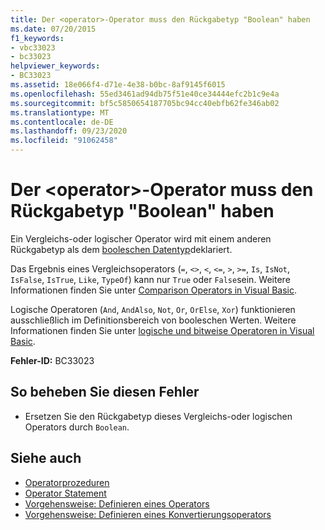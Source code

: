 ```yaml
---
title: Der <operator>-Operator muss den Rückgabetyp "Boolean" haben
ms.date: 07/20/2015
f1_keywords:
- vbc33023
- bc33023
helpviewer_keywords:
- BC33023
ms.assetid: 18e066f4-d71e-4e38-b0bc-8af9145f6015
ms.openlocfilehash: 55ed3461ad94db75f51e40ce34444efc2b1c9e4a
ms.sourcegitcommit: bf5c5850654187705bc94cc40ebfb62fe346ab02
ms.translationtype: MT
ms.contentlocale: de-DE
ms.lasthandoff: 09/23/2020
ms.locfileid: "91062458"
---
```

# <a name="operator-operator-must-have-a-return-type-of-boolean"></a>Der \<operator>-Operator muss den Rückgabetyp "Boolean" haben

Ein Vergleichs-oder logischer Operator wird mit einem anderen Rückgabetyp als dem [booleschen Datentyp](../language-reference/data-types/boolean-data-type.md)deklariert.  
  
 Das Ergebnis eines Vergleichsoperators (`=`, `<>`, `<`, `<=`, `>`, `>=`, `Is`, `IsNot`, `IsFalse`, `IsTrue`, `Like`, `TypeOf`) kann nur `True` oder `False`sein. Weitere Informationen finden Sie unter [Comparison Operators in Visual Basic](../programming-guide/language-features/operators-and-expressions/comparison-operators.md).  
  
 Logische Operatoren (`And`, `AndAlso`, `Not`, `Or`, `OrElse`, `Xor`) funktionieren ausschließlich im Definitionsbereich von booleschen Werten. Weitere Informationen finden Sie unter [logische und bitweise Operatoren in Visual Basic](../programming-guide/language-features/operators-and-expressions/logical-and-bitwise-operators.md).  
  
 **Fehler-ID:** BC33023  
  
## <a name="to-correct-this-error"></a>So beheben Sie diesen Fehler  
  
- Ersetzen Sie den Rückgabetyp dieses Vergleichs-oder logischen Operators durch `Boolean`.  
  
## <a name="see-also"></a>Siehe auch

- [Operatorprozeduren](../programming-guide/language-features/procedures/operator-procedures.md)
- [Operator Statement](../language-reference/statements/operator-statement.md)
- [Vorgehensweise: Definieren eines Operators](../programming-guide/language-features/procedures/how-to-define-an-operator.md)
- [Vorgehensweise: Definieren eines Konvertierungsoperators](../programming-guide/language-features/procedures/how-to-define-a-conversion-operator.md)
